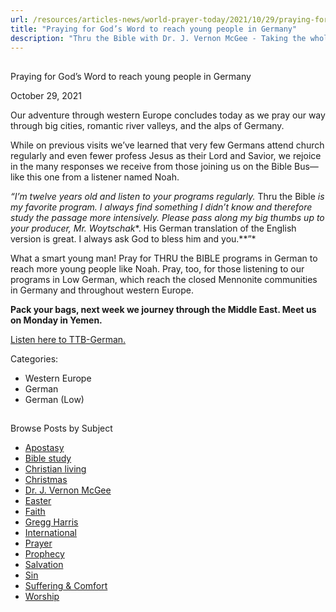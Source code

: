 ```yaml
---
url: /resources/articles-news/world-prayer-today/2021/10/29/praying-for-god-s-word-to-reach-young-people-in-germany
title: "Praying for God’s Word to reach young people in Germany"
description: "Thru the Bible with Dr. J. Vernon McGee - Taking the whole Word to the whole world"
---
```







## 
 Praying for God’s Word to reach young people in Germany


October 29, 2021
![]()




Our adventure through western Europe concludes today as we pray our way through big cities, romantic river valleys, and the alps of Germany.

While on previous visits we’ve learned that very few Germans attend church regularly and even fewer profess Jesus as their Lord and Savior, we rejoice in the many responses we receive from those joining us on the Bible Bus—like this one from a listener named Noah.

*“I’m twelve years old and listen to your programs regularly.* Thru the Bible *is my favorite program. I always find something I didn’t know and therefore study the passage more intensively. Please pass along my big thumbs up to your producer, Mr.* *Woytschak**. His German translation of the English version is great. I always ask God to bless him and you.**”*

What a smart young man! Pray for THRU the BIBLE programs in German to reach more young people like Noah. Pray, too, for those listening to our programs in Low German, which reach the closed Mennonite communities in Germany and throughout western Europe.

**Pack your bags, next week we journey through the Middle East. Meet us on Monday in Yemen.**

[Listen here to TTB-German.](https://ttb.twr.org/home/day,338/language,DEU)



Categories: 


* Western Europe
* German
* German (Low)









## 
 Browse Posts by Subject


* [Apostasy](/resources/articles-news/-in-tags/tags/Apostasy)
* [Bible study](/resources/articles-news/-in-tags/tags/Bible-study)
* [Christian living](/resources/articles-news/-in-tags/tags/Christian-living)
* [Christmas](/resources/articles-news/-in-tags/tags/Christmas)
* [Dr. J. Vernon McGee](/resources/articles-news/-in-tags/tags/Dr-J-Vernon-McGee)
* [Easter](/resources/articles-news/-in-tags/tags/easter)
* [Faith](/resources/articles-news/-in-tags/tags/Faith)
* [Gregg Harris](/resources/articles-news/-in-tags/tags/Gregg-Harris)
* [International](/resources/articles-news/-in-tags/tags/International)
* [Prayer](/resources/articles-news/-in-tags/tags/prayer)
* [Prophecy](/resources/articles-news/-in-tags/tags/Prophecy)
* [Salvation](/resources/articles-news/-in-tags/tags/Salvation)
* [Sin](/resources/articles-news/-in-tags/tags/sin)
* [Suffering & Comfort](/resources/articles-news/-in-tags/tags/Suffering-Comfort)
* [Worship](/resources/articles-news/-in-tags/tags/worship)






